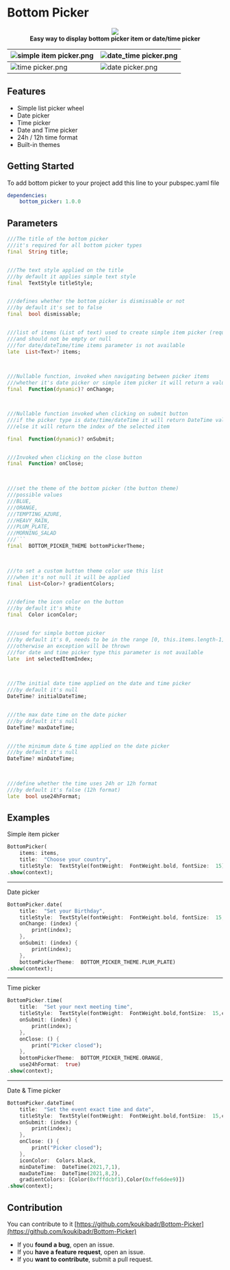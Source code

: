 
#  Bottom Picker

<p  align="center">
	<img  src="https://github.com/koukibadr/Bottom-Picker/blob/main/example/bottom_picker_logo.gif?raw=true"/>
	<br>
	<b>Easy way to display bottom picker item or date/time picker</b>
</p>

  
| ![simple item picker.png](https://github.com/koukibadr/Bottom-Picker/blob/main/example/simple%20item%20picker.png?raw=true) | ![date_time picker.png](https://github.com/koukibadr/Bottom-Picker/blob/main/example/date_time%20picker.png?raw=true) |
|--|--|
| ![time picker.png](https://github.com/koukibadr/Bottom-Picker/blob/main/example/time%20picker.png?raw=true) | ![date picker.png](https://github.com/koukibadr/Bottom-Picker/blob/main/example/date%20picker.png?raw=true) |


##  Features
- Simple list picker wheel
- Date picker 
- Time picker
- Date and Time picker
- 24h / 12h time format
- Built-in themes

##  Getting Started

To add bottom picker to your project add this line to your pubspec.yaml file
```yaml
dependencies:
	bottom_picker: 1.0.0
```

##  Parameters

```dart
///The title of the bottom picker
///it's required for all bottom picker types
final  String title;


///The text style applied on the title
///by default it applies simple text style
final  TextStyle titleStyle;


///defines whether the bottom picker is dismissable or not
///by default it's set to false
final  bool dismissable;


///list of items (List of text) used to create simple item picker (required)
///and should not be empty or null
///for date/dateTime/time items parameter is not available
late  List<Text>? items;

  

///Nullable function, invoked when navigating between picker items
///whether it's date picker or simple item picker it will return a value DateTime or int(index)
final  Function(dynamic)? onChange;



///Nullable function invoked when clicking on submit button
///if the picker type is date/time/dateTime it will return DateTime value
///else it will return the index of the selected item

final  Function(dynamic)? onSubmit;


///Invoked when clicking on the close button
final  Function? onClose;

  

///set the theme of the bottom picker (the button theme)
///possible values
///BLUE,
///ORANGE,
///TEMPTING_AZURE,
///HEAVY_RAIN,
///PLUM_PLATE,
///MORNING_SALAD
///```
final  BOTTOM_PICKER_THEME bottomPickerTheme;

  

///to set a custom button theme color use this list
///when it's not null it will be applied
final  List<Color>? gradientColors;


///define the icon color on the button
///by default it's White
final  Color iconColor;


///used for simple bottom picker
///by default it's 0, needs to be in the range [0, this.items.length-1]
///otherwise an exception will be thrown
///for date and time picker type this parameter is not available
late  int selectedItemIndex;

  

///The initial date time applied on the date and time picker
///by default it's null
DateTime? initialDateTime;


///the max date time on the date picker
///by default it's null
DateTime? maxDateTime;


///the minimum date & time applied on the date picker
///by default it's null
DateTime? minDateTime;

  

///define whether the time uses 24h or 12h format
///by default it's false (12h format)
late  bool use24hFormat;
```


##  Examples

Simple item picker
```dart
BottomPicker(
	items: items,
	title:  "Choose your country",
	titleStyle:  TextStyle(fontWeight:  FontWeight.bold, fontSize:  15))
.show(context);
```
<hr>

Date picker
```dart
BottomPicker.date(
	title:  "Set your Birthday",
	titleStyle:  TextStyle(fontWeight:  FontWeight.bold, fontSize:  15, color:  Colors.blue),
	onChange: (index) {
		print(index);
	},
	onSubmit: (index) {
		print(index);
	},
	bottomPickerTheme:  BOTTOM_PICKER_THEME.PLUM_PLATE)
.show(context);
```
<hr>

Time picker
```dart
BottomPicker.time(
	title:  "Set your next meeting time",
	titleStyle:  TextStyle(fontWeight:  FontWeight.bold,fontSize:  15,color:  Colors.orange),
	onSubmit: (index) {
		print(index);
	},
	onClose: () {
		print("Picker closed");
	},
	bottomPickerTheme:  BOTTOM_PICKER_THEME.ORANGE,
	use24hFormat:  true)
.show(context);
```

<hr>

Date & Time picker
```dart
BottomPicker.dateTime(
	title:  "Set the event exact time and date",
	titleStyle:  TextStyle(fontWeight:  FontWeight.bold,fontSize:  15,color:  Colors.black),
	onSubmit: (index) {
		print(index);
	},
	onClose: () {
		print("Picker closed");
	},
	iconColor:  Colors.black,
	minDateTime:  DateTime(2021,7,1),
	maxDateTime:  DateTime(2021,8,2),
	gradientColors: [Color(0xfffdcbf1),Color(0xffe6dee9)])
.show(context);
```
##  Contribution

You can contribute to it [https://github.com/koukibadr/Bottom-Picker](https://github.com/koukibadr/Bottom-Picker)
- If you **found a bug**, open an issue.
- If you **have a feature request**, open an issue.
- If you **want to contribute**, submit a pull request.